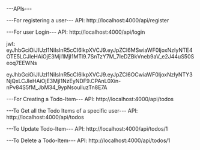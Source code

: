 ---APIs---

---For registering a user---
API: http://localhost:4000/api/register 

---For user Login---
API: http://localhost:4000/api/login 

jwt: eyJhbGciOiJIUzI1NiIsInR5cCI6IkpXVCJ9.eyJpZCI6MSwiaWF0IjoxNzIyNTE4OTE5LCJleHAiOjE3MjI1MjI1MTl9.7SnTzY7M_7IeDZBkVneb9aV_e2J44uS50Seoq7EEWNs


eyJhbGciOiJIUzI1NiIsInR5cCI6IkpXVCJ9.eyJpZCI6OCwiaWF0IjoxNzIyNTY3NjQxLCJleHAiOjE3MjI1NzEyNDF9.CPAnL0Xin-nPv84S5fM_JbM34_9ypNsoulluzTn8E7A


---For Creating a Todo-Item---
API: http://localhost:4000/api/todos 

---To Get all the Todo Items of a specific user---
API: http://localhost:4000/api/todos

---To Update Todo-Item---
API: http://localhost:4000/api/todos/1

---To Delete a Todo-Item---
API: http://localhost:4000/api/todos/1